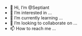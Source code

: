 - 👋 Hi, I’m @Septiant
- 👀 I’m interested in ...
- 🌱 I’m currently learning ...
- 💞️ I’m looking to collaborate on ...
- 📫 How to reach me ...

<!---
Septiant/Septiant is a ✨ special ✨ repository because its `README.md` (this file) appears on your GitHub profile.
You can click the Preview link to take a look at your changes.
--->
